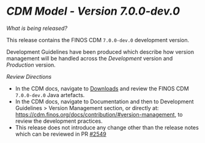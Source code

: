 # *CDM Model - Version 7.0.0-dev.0*

_What is being released?_

This release contains the FINOS CDM `7.0.0-dev.0` development version.

Development Guidelines have been produced which describe how version management will be handled across the *Development* version and *Production* version.

_Review Directions_

- In the CDM docs, navigate to [Downloads](https://cdm.finos.org/docs/download/) and review the FINOS CDM `7.0.0-dev.0` Java artefacts.
- In the CDM docs, navigate to Documentation and then to Development Guidelines > Version Management section, or directly at: https://cdm.finos.org/docs/contribution/#version-management, to review the development practices.
- This release does not introduce any change other than the release notes which can be reviewed in PR [#2549](https://github.com/finos/common-domain-model/pull/2549)
